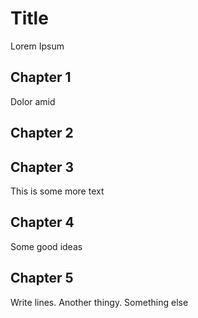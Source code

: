# Title 


Lorem Ipsum

## Chapter 1

Dolor amid

## Chapter 2

## Chapter 3

This is some more text

## Chapter 4

Some good ideas

## Chapter 5

Write lines. Another thingy.
Something else